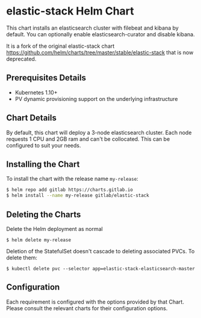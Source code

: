 # elastic-stack Helm Chart

This chart installs an elasticsearch cluster with filebeat and kibana by default.
You can optionally enable elasticsearch-curator and disable kibana.

It is a fork of the original elastic-stack chart https://github.com/helm/charts/tree/master/stable/elastic-stack
that is now deprecated.

## Prerequisites Details

* Kubernetes 1.10+
* PV dynamic provisioning support on the underlying infrastructure

## Chart Details

By default, this chart will deploy a 3-node elasticsearch cluster.
Each node requests 1 CPU and 2GB ram and can't be collocated.
This can be configured to suit your needs.

## Installing the Chart

To install the chart with the release name `my-release`:

```bash
$ helm repo add gitlab https://charts.gitlab.io
$ helm install --name my-release gitlab/elastic-stack
```

## Deleting the Charts

Delete the Helm deployment as normal

```
$ helm delete my-release
```

Deletion of the StatefulSet doesn't cascade to deleting associated PVCs. To delete them:

```
$ kubectl delete pvc --selector app=elastic-stack-elasticsearch-master
```

## Configuration

Each requirement is configured with the options provided by that Chart.
Please consult the relevant charts for their configuration options.
